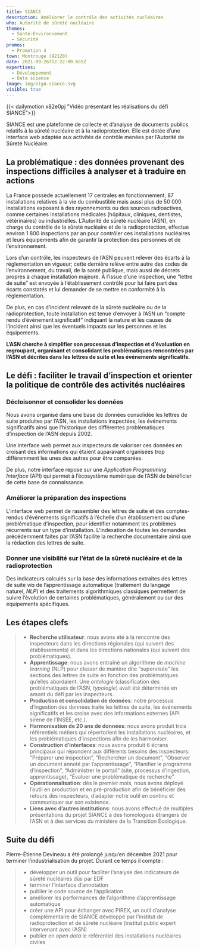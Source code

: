 ```yaml
---
title: SIANCE
description: Améliorer le contrôle des activités nucléaires
who: Autorité de sûreté nucléaire
themes:
  - Santé-Environnement
  - Sécurité
promos:
  - Promotion 4
town: Montrouge (92120)
date: 2021-09-26T12:22:00.655Z
expertises:
  - Développement
  - Data science
image: img/eig4-siance.svg
visible: true
---
```

{{< dailymotion x82e0pj "Vidéo présentant les réalisations du défi SIANCE">}}

SIANCE est une plateforme de collecte et d’analyse de documents publics relatifs à la sûreté nucléaire et à la radioprotection. Elle est dotée d’une interface web adaptée aux activités de contrôle menées par l’Autorité de Sûreté Nucléaire.

## La problématique : des données provenant des inspections difficiles à analyser et à traduire en actions

La France possède actuellement 17 centrales en fonctionnement, 87 installations relatives à la vie du combustible mais aussi plus de 50 000 installations exposant à des rayonnements ou des sources radioactives, comme certaines installations médicales (hôpitaux, cliniques, dentistes, vétérinaires) ou industrielles. L’Autorité de sûreté nucléaire (ASN), en charge du contrôle de la sûreté nucléaire et de la radioprotection, effectue environ 1 800 inspections par an pour contrôler ces installations nucléaires et leurs équipements afin de garantir la protection des personnes et de l’environnement.

Lors d’un contrôle, les inspecteurs de l’ASN peuvent relever des écarts à la réglementation en vigueur; cette dernière relève entre autre des codes de l’environnement, du travail, de la santé publique, mais aussi de décrets propres à chaque installation majeure. À l’issue d’une inspection, une “lettre de suite” est envoyée à l’établissement contrôlé pour lui faire part des écarts constatés et lui demander de se mettre en conformité à la réglementation.

De plus, en cas d’incident relevant de la sûreté nucléaire ou de la radioprotection, toute installation est tenue d’envoyer à l’ASN un “compte rendu d’événement significatif” indiquant la nature et les causes de l’incident ainsi que les éventuels impacts sur les personnes et les équipements.

**L’ASN cherche à simplifier son processus d’inspection et d’évaluation en regroupant, organisant et consolidant les problématiques rencontrées par l’ASN et décrites dans les lettres de suite et les événements significatifs.**

## Le défi : faciliter le travail d’inspection et orienter la politique de contrôle des activités nucléaires

### Décloisonner et consolider les données

Nous avons organisé dans une base de données consolidée les lettres de suite produites par l’ASN, les installations inspectées, les événements significatifs ainsi que l’historique des différentes problématiques d’inspection de l’ASN depuis 2002.

Une interface web permet aux inspecteurs de valoriser ces données en croisant des informations qui étaient auparavant organisées trop différemment les unes des autres pour être comparées.

De plus, notre interface repose sur une *Application Programming Interface* (API) qui permet à l’écosystème numérique de l’ASN de bénéficier de cette base de connaissance.

### Améliorer la préparation des inspections

L’interface web permet de rassembler des lettres de suite et des comptes-rendus d’événements significatifs à l’échelle d’un établissement ou d’une problématique d’inspection, pour identifier notamment les problèmes récurrents sur un type d’installation. L’indexation de toutes les demandes précédemment faites par l’ASN facilite la recherche documentaire ainsi que la rédaction des lettres de suite.

### Donner une visibilité sur l’état de la sûreté nucléaire et de la radioprotection

Des indicateurs calculés sur la base des informations extraites des lettres de suite *via* de l’apprentissage automatique (traitement du langage naturel, *NLP*) et des traitements algorithmiques classiques permettent de suivre l’évolution de certaines problématiques, généralement ou sur des équipements spécifiques.

## Les étapes clefs

> * **Recherche utilisateur**: nous avons été à la rencontre des inspecteurs dans les directions régionales (qui suivent des établissements) et dans les directions nationales (qui suivent des problématiques).
> * **Apprentissage**: nous avons entraîné un algorithme de *machine learning* (NLP) pour classer de manière dite “supervisée” les sections des lettres de suite en fonction des problématiques qu’elles abordaient. Une *ontologie* (classification des problématiques de l’ASN, *typologie*) avait été déterminée en amont du défi par les inspecteurs.
> * **Production et consolidation de données**: notre processus d’ingestion des données traite les lettres de suite, les événements significatifs et les croise avec des informations externes (API sirene de l’INSEE, etc.).
> * **Harmonisation de 20 ans de données**: nous avons produit trois référentiels métiers qui répertorient les installations nucléaires, et les problématiques d’inspections afin de les harmoniser.
> * **Construction d’interfaces**: nous avons produit 6 écrans principaux qui répondent aux différents besoins des inspecteurs: “Préparer une inspection”, “Rechercher un document”, “Observer un document annoté par l’apprentissage”, “Planifier le programme d’inspection”, “Administrer le portail” (site, processus d’ingestion, apprentissage), “Évaluer une problématique de recherche”.
> * **Opérationnalisation**: dès le premier mois, nous avons déployé l’outil en production et en pré-production afin de bénéficier des retours des inspecteurs, d’adapter notre outil en continu et communiquer sur son existence.
> * **Liens avec d’autres institutions**: nous avons effectué de multiples présentations du projet SIANCE à des homologues étrangers de l’ASN et à des services du ministère de la Transition Écologique.

## Suite du défi

Pierre-Étienne Devineau a été prolongé jusqu’en décembre 2021 pour terminer l’industrialisation du projet. Durant ce temps il compte :

> * développer un outil pour faciliter l’analyse des indicateurs de sûreté nucléaires dûs par EDF
> * terminer l’interface d’annotation
> * publier le code source de l’application
> * améliorer les performances de l’algorithme d’apprentissage automatique
> * créer une API pour échanger avec PIREX, un outil d’analyse complémentaire de SIANCE développé par l’institut de radioprotection et de sûreté nucléaire (institut public expert intervenant avec l’ASN)
> * publier en *open data* le référentiel des installations nucléaires civiles